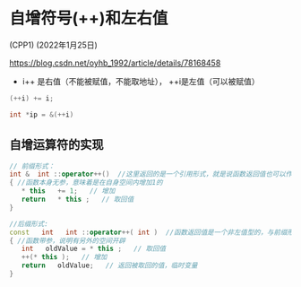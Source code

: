# 自增符号(++)和左右值

(CPP1)
(2022年1月25日)

https://blog.csdn.net/oyhb_1992/article/details/78168458

* i++ 是右值（不能被赋值，不能取地址）， ++i是左值（可以被赋值）

```c++
(++i) += i;

int *ip = &(++i)
```

## 自增运算符的实现

```c++
// 前缀形式：
int &  int ::operator++()  //这里返回的是一个引用形式，就是说函数返回值也可以作为一个左值使用
{ //函数本身无参，意味着是在自身空间内增加1的
   * this   += 1;   // 增加
   return   * this ;   // 取回值
}
```

```c++
//后缀形式:
const   int   int ::operator++( int )  //函数返回值是一个非左值型的，与前缀形式的差别所在。
{ //函数带参，说明有另外的空间开辟
   int   oldValue = * this ;   // 取回值
   ++(* this );   // 增加
   return   oldValue;   // 返回被取回的值，临时变量
}
```